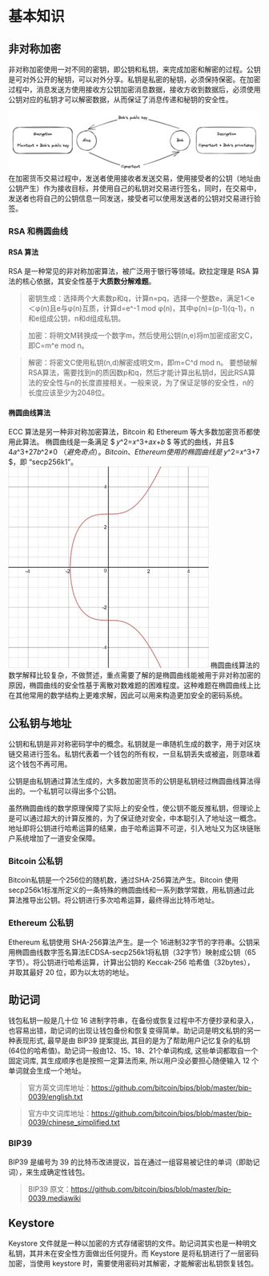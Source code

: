 # 基本知识
## 非对称加密
非对称加密使用一对不同的密钥，即公钥和私钥，来完成加密和解密的过程。公钥是可对外公开的秘钥，可以对外分享。私钥是私密的秘钥，必须保持保密。在加密过程中，消息发送方使用接收方公钥加密消息数据，接收方收到数据后，必须使用公钥对应的私钥才可以解密数据，从而保证了消息传递和秘钥的安全性。

<img src= ./image/wallet_basic/2023-05-01-20-17-35@2x.png width=600 />
在加密货币交易过程中，发送者使用接收者发送交易，使用接受者的公钥（地址由公钥产生）作为接收目标，并使用自己的私钥对交易进行签名，同时，在交易中，发送者也将自己的公钥信息一同发送，接受者可以使用发送者的公钥对交易进行验签。

### RSA 和椭圆曲线

#### RSA 算法
RSA 是一种常见的非对称加密算法，被广泛用于银行等领域。欧拉定理是 RSA 算法的核心依据，其安全性基于**大质数分解难题**。
> 密钥生成：选择两个大素数p和q，计算n=pq，选择一个整数e，满足1＜e＜φ(n)且e与φ(n)互质，计算d=e^-1 mod φ(n)，其中φ(n)=(p-1)(q-1)，n和e组成公钥，n和d组成私钥。

>加密：将明文M转换成一个数字m，然后使用公钥(n,e)将m加密成密文C，即C=m^e mod n。

>解密：将密文C使用私钥(n,d)解密成明文m，即m=C^d mod n。
要想破解RSA算法，需要找到n的质因数p和q，然后才能计算出私钥d，因此RSA算法的安全性与n的长度直接相关。一般来说，为了保证足够的安全性，n的长度应该至少为2048位。

#### 椭圆曲线算法

ECC 算法是另一种非对称加密算法，Bitcoin 和 Ethereum 等大多数加密货币都使用此算法。
椭圆曲线是一条满足 $ 𝑦^2=𝑥^3+𝑎𝑥+𝑏 $ 等式的曲线，并且$ 4𝑎^3+27𝑏^2≠0 $（避免奇点）。Bitcoin、Ethereum 使用的椭圆曲线是$ 𝑦^2=𝑥^3+7 $，即 “secp256k1”。
<img src= ./image/wallet_basic/2023-05-01-21-35-55@2x.jpg width=400 />
椭圆曲线算法的数学解释比较复杂，不做赘述，重点需要了解的是椭圆曲线能被用于非对称加密的原因，椭圆曲线的安全性基于离散对数难题的困难程度。这种难题在椭圆曲线上比在其他常用的数学结构上更难求解，因此可以用来构造更加安全的密码系统。

## 公私钥与地址

公钥和私钥是非对称密码学中的概念。私钥就是一串随机生成的数字，用于对区块链交易进行签名。私钥代表着一个钱包的所有权，一旦私钥丢失或被盗，则意味着这个钱包不再可用。

公钥是由私钥通过算法生成的，大多数加密货币的公钥是私钥经过椭圆曲线算法得出的。一个私钥可以得出多个公钥。

虽然椭圆曲线的数学原理保障了实际上的安全性，使公钥不能反推私钥，但理论上是可以通过超大的计算反推的，为了保证绝对安全，中本聪引入了地址这一概念。地址即将公钥进行哈希运算的结果，由于哈希运算不可逆，引入地址又为区块链账户系统增加了一道安全保障。

### Bitcoin 公私钥

Bitcoin私钥是一个256位的随机数，通过SHA-256算法产生。Bitcoin 使用secp256k1标准所定义的一条特殊的椭圆曲线和一系列数学常数，用私钥通过此算法推导出公钥。将公钥进行多次哈希运算，最终得出比特币地址。

### Ethereum 公私钥

Ethereum 私钥使用 SHA-256算法产生。是一个 16进制32字节的字符串。公钥采用椭圆曲线数字签名算法ECDSA-secp256k1将私钥（32字节）映射成公钥（65字节）。将公钥进行哈希运算，计算出公钥的 Keccak-256 哈希值（32bytes），并取其最好 20 位，即为以太坊的地址。

## 助记词

钱包私钥一般是几十位 16 进制字符串，在备份或恢复过程中不方便抄录和录入，也容易出错，助记词的出现让钱包备份和恢复变得简单。助记词是明文私钥的另一种表现形式, 最早是由 BIP39 提案提出, 其目的是为了帮助用户记忆复杂的私钥 (64位的哈希值)。助记词一般由12、15、18、21个单词构成, 这些单词都取自一个固定词库, 其生成顺序也是按照一定算法而来, 所以用户没必要担心随便输入 12 个单词就会生成一个地址。

> 官方英文词库地址：https://github.com/bitcoin/bips/blob/master/bip-0039/english.txt

> 官方中文词库地址：https://github.com/bitcoin/bips/blob/master/bip-0039/chinese_simplified.txt

### BIP39

BIP39 是编号为 39 的比特币改进提议，旨在通过一组容易被记住的单词（即助记词），来生成确定性钱包。
>BIP39 原文：https://github.com/bitcoin/bips/blob/master/bip-0039.mediawiki

## Keystore

Keystore 文件就是一种以加密的方式存储密钥的文件。助记词其实也是一种明文私钥，其并未在安全性方面做出任何提升。而 Keystore 是将私钥进行了一层密码加密，当使用 keystore 时，需要使用密码对其解密，才能解密出私钥恢复钱包。
